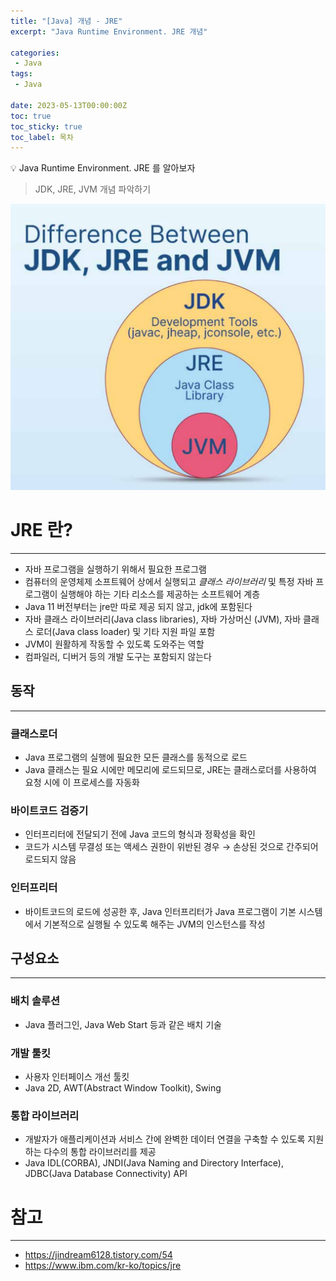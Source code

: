 ```yaml
---
title: "[Java] 개념 - JRE"
excerpt: "Java Runtime Environment. JRE 개념"

categories:
 - Java
tags:
 - Java

date: 2023-05-13T00:00:00Z
toc: true
toc_sticky: true
toc_label: 목차
---
```

<aside>
💡 Java Runtime Environment. JRE 를 알아보자
</aside>

> JDK, JRE, JVM 개념 파악하기

![01](/assets/images/posts/java19.png)

# JRE 란?

---
- 자바 프로그램을 실행하기 위해서 필요한 프로그램
- 컴퓨터의 운영체제 소프트웨어 상에서 실행되고 *클래스 라이브러리* 및 특정 자바 프로그램이 실행해야 하는 기타 리소스를 제공하는 소프트웨어 계층
- Java 11 버전부터는 jre만 따로 제공 되지 않고, jdk에 포함된다
- 자바 클래스 라이브러리(Java class libraries), 자바 가상머신 (JVM), 자바 클래스 로더(Java class loader) 및 기타 지원 파일 포함
- JVM이 원활하게 작동할 수 있도록 도와주는 역할
- 컴파일러, 디버거 등의 개발 도구는 포함되지 않는다

## 동작

---
### 클래스로더
- Java 프로그램의 실행에 필요한 모든 클래스를 동적으로 로드
- Java 클래스는 필요 시에만 메모리에 로드되므로, JRE는 클래스로더를 사용하여 요청 시에 이 프로세스를 자동화

### 바이트코드 검증기
- 인터프리터에 전달되기 전에 Java 코드의 형식과 정확성을 확인
- 코드가 시스템 무결성 또는 액세스 권한이 위반된 경우 → 손상된 것으로 간주되어 로드되지 않음

### **인터프리터**
- 바이트코드의 로드에 성공한 후, Java 인터프리터가 Java 프로그램이 기본 시스템에서 기본적으로 실행될 수 있도록 해주는 JVM의 인스턴스를 작성

## 구성요소

---
### 배치 솔루션
- Java 플러그인, Java Web Start 등과 같은 배치 기술

### 개발 툴킷
- 사용자 인터페이스 개선 툴킷
- Java 2D, AWT(Abstract Window Toolkit), Swing

### **통합 라이브러리**
- 개발자가 애플리케이션과 서비스 간에 완벽한 데이터 연결을 구축할 수 있도록 지원하는 다수의 통합 라이브러리를 제공
- Java IDL(CORBA), JNDI(Java Naming and Directory Interface), JDBC(Java Database Connectivity) API

# 참고

---

- https://jindream6128.tistory.com/54
- https://www.ibm.com/kr-ko/topics/jre